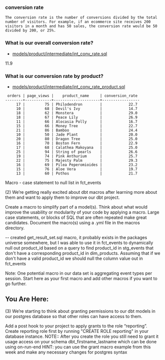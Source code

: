 
### conversion rate

```
The conversion rate is the number of conversions divided by the total number of visitors. For example, if an ecommerce site receives 200 visitors in a month and has 50 sales, the conversion rate would be 50 divided by 200, or 25%.

```


### What is our overall conversion rate?

- [models/product/intermediate/int_conv_rate.sql](../models/marts/products/intermediate/int_conv_rate_product.sql)

11.9 


### What is our conversion rate by product?

- [models/product/intermediate/int_conv_rate_product.sql](https://github.com/tgraham-ucsc/corise-dbt-tgraham/blob/main/dbt-greenery/models/marts/product/intermediate/int_conv_rate_product.sql)

```
 orders | page_views |    product_name     | conversion_rate 
--------+------------+---------------------+-----------------
     17 |         75 | Philodendron        |            22.7
     10 |         68 | Devil's Ivy         |            14.7
     18 |         62 | Monstera            |            29.0
     18 |         67 | Peace Lily          |            26.9
     11 |         66 | Alocasia Polly      |            16.7
     15 |         66 | Money Tree          |            22.7
     21 |         86 | Bamboo              |            24.4
     10 |         50 | Jade Plant          |            20.0
     20 |         80 | Dragon Tree         |            25.0
     16 |         70 | Boston Fern         |            22.9
     17 |         68 | Calathea Makoyana   |            25.0
     25 |         94 | String of pearls    |            26.6
     19 |         74 | Pink Anthurium      |            25.7
     22 |         75 | Majesty Palm        |            29.3
     16 |         69 | Pilea Peperomioides |            23.2
     15 |         76 | Aloe Vera           |            19.7
     13 |         60 | Pothos              |            21.7

```


Macro - case statement to null list in fct_events

(2) We’re getting really excited about dbt macros after learning more about them and want to apply them to improve our dbt project. 

Create a macro to simplify part of a model(s). Think about what would improve the usability or modularity of your code by applying a macro. Large case statements, or blocks of SQL that are often repeated make great candidates. Document the macro(s) using a .yml file in the macros directory.

-- created get_result_set.sql macro, it probably exists in the packages universe somewhere, but I was able to use it in fct_events to dynamically null out product_id based on a query to find product_id in stg_events that don't have a corresponding product_id in dim_products.  Assuming that if we don't have a valid product_id we should null the column value out in fct_events



Note: One potential macro in our data set is aggregating event types per session. Start here as your first macro and add other macros if you want to go further.

## You Are Here:

(3) We’re starting to think about granting permissions to our dbt models in our postgres database so that other roles can have access to them.

Add a post hook to your project to apply grants to the role “reporting”. Create reporting role first by running "CREATE ROLE reporting" in your database instance.
NOTE:: After you create the role you still need to grant it usage access on your schema dbt_firstname_lastname which can be done using on-run-end
HINT: you can use the grant macro example from this week and make any necessary changes for postgres syntax
